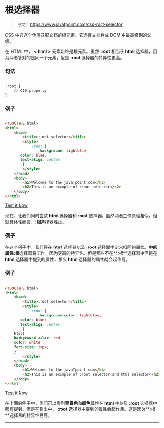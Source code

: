 # 根选择器

> 原文：<https://www.javatpoint.com/css-root-selector>

CSS 中的这个伪类匹配文档的根元素。它选择文档树或 DOM 中最高级别的父级。

在 HTML 中， **< html >** 元素始终是根元素。虽然 **:root** 相当于 **html** 选择器，因为两者针对的是同一个元素，但是 **:root** 选择器的特异性更高。

### 句法

```html

:root {
    // CSS property
}

```

### 例子

```html

<!DOCTYPE html> 
<html> 
    <head> 
        <title>:root selector</title> 
        <style>  
            :root { 
                background: lightblue; 
	   color: blue;
	   text-align: center;
		} 
        </style> 
    </head> 
    <body> 
        <h1>Welcome to the javaTpoint.com</h1> 
        <h2>This is an example of :root selector</h2> 
    </body> 
</html> 

```

[Test it Now](https://www.javatpoint.com/oprweb/test.jsp?filename=CSSrootselector1)

现在，让我们同时尝试 **html** 选择器和 **:root** 选择器。虽然两者工作原理相似，但就具体性而言，**:根**选择器胜出。

### 例子

在这个例子中，我们将在 **html** 选择器以及 **:root** 选择器中定义相同的属性。**中的属性:根**选择器将工作，因为更高的特异性。但是那些不在**:根**选择器中但是在 **html** 选择器中提到的属性，那么 **html** 选择器的属性就会起作用。

### 例子

```html

<!DOCTYPE html> 
<html> 
    <head> 
        <title>:root selector</title> 
        <style>  
            :root { 
                background-color: lightblue; 
	   color: blue;
	   text-align: center;
		} 
	html{
	background-color: red;
	color: white;
	font-size: 30px;
	}
        </style> 
    </head> 
    <body> 
        <h1>Welcome to the javaTpoint.com</h1> 
        <h2>This is an example of :root selector and html selector</h2> 
    </body> 
</html>

```

[Test it Now](https://www.javatpoint.com/oprweb/test.jsp?filename=CSSrootselector2)

在上面的例子中，我们可以看到**背景色**和**颜色**属性在 **html** 中以及 **:root** 选择器中都有提到，但是在输出中， **:root** 选择器中提到的属性会起作用。这是因为**:根**选择器的特异性更高。

* * *